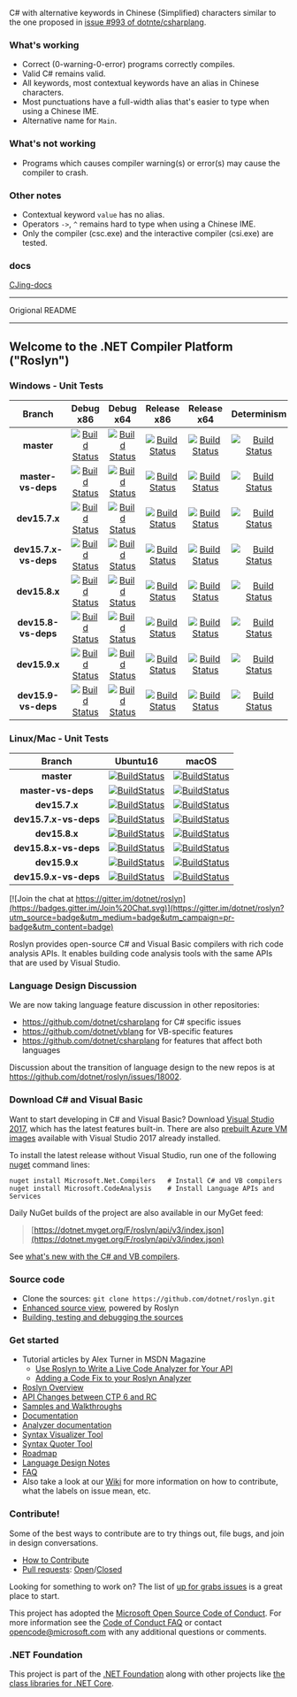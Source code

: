 C# with alternative keywords in Chinese (Simplified) characters similar to the one proposed in [issue #993 of dotnte/csharplang](https://github.com/dotnet/csharplang/issues/993).  

### What's working  
* Correct (0-warning-0-error) programs correctly compiles.  
* Valid C# remains valid.  
* All keywords, most contextual keywords have an alias in Chinese characters.  
* Most punctuations have a full-width alias that's easier to type when using a Chinese IME.  
* Alternative name for `Main`.  

### What's not working  
* Programs which causes compiler warning(s) or error(s) may cause the compiler to crash.   

### Other notes  
* Contextual keyword `value` has no alias.  
* Operators `->`, `^` remains hard to type when using a Chinese IME.  
* Only the compiler (csc.exe) and the interactive compiler (csi.exe) are tested.

### docs  

[CJing-docs](https://github.com/khm1600/CJing-docs)

------------------

Origional README

------------------

## Welcome to the .NET Compiler Platform ("Roslyn")

[//]: # (Begin current test results)

### Windows - Unit Tests
|Branch|Debug x86|Debug x64|Release x86|Release x64|Determinism|Debug Integration|Release Integration|Localization
|:--:|:--:|:--:|:--:|:--:|:--:|:--:|:--:|:--:|
|**master**|[![Build Status](https://ci.dot.net/job/dotnet_roslyn/job/master/job/windows_debug_unit32/badge/icon)](https://ci.dot.net/job/dotnet_roslyn/job/master/job/windows_debug_unit32/)|[![Build Status](https://ci.dot.net/job/dotnet_roslyn/job/master/job/windows_debug_unit64/badge/icon)](https://ci.dot.net/job/dotnet_roslyn/job/master/job/windows_debug_unit64/)|[![Build Status](https://ci.dot.net/job/dotnet_roslyn/job/master/job/windows_release_unit32/badge/icon)](https://ci.dot.net/job/dotnet_roslyn/job/master/job/windows_release_unit32/)|[![Build Status](https://ci.dot.net/job/dotnet_roslyn/job/master/job/windows_release_unit64/badge/icon)](https://ci.dot.net/job/dotnet_roslyn/job/master/job/windows_release_unit64/)|[![Build Status](https://ci.dot.net/job/dotnet_roslyn/job/master/job/windows_determinism/badge/icon)](https://ci.dot.net/job/dotnet_roslyn/job/master/job/windows_determinism/)|[![Build Status](https://ci.dot.net/buildStatus/icon?job=dotnet_roslyn/master/windows_debug_vs-integration)](https://ci.dot.net/job/dotnet_roslyn/job/master/job/windows_debug_vs-integration/)|[![Build Status](https://ci.dot.net/buildStatus/icon?job=dotnet_roslyn/master/windows_release_vs-integration)](https://ci.dot.net/job/dotnet_roslyn/job/master/job/windows_release_vs-integration/)|[![Build Status](https://ci.dot.net/buildStatus/icon?job=dotnet_roslyn/master/windows_debug_spanish_unit32_prtest)](https://ci.dot.net/job/dotnet_roslyn/job/master/job/windows_debug_spanish_unit32_prtest/)
|**master-vs-deps**|[![Build Status](https://ci.dot.net/job/dotnet_roslyn/job/master-vs-deps/job/windows_debug_unit32/badge/icon)](https://ci.dot.net/job/dotnet_roslyn/job/master-vs-deps/job/windows_debug_unit32/)|[![Build Status](https://ci.dot.net/job/dotnet_roslyn/job/master-vs-deps/job/windows_debug_unit64/badge/icon)](https://ci.dot.net/job/dotnet_roslyn/job/master-vs-deps/job/windows_debug_unit64/)|[![Build Status](https://ci.dot.net/job/dotnet_roslyn/job/master-vs-deps/job/windows_release_unit32/badge/icon)](https://ci.dot.net/job/dotnet_roslyn/job/master-vs-deps/job/windows_release_unit32/)|[![Build Status](https://ci.dot.net/job/dotnet_roslyn/job/master-vs-deps/job/windows_release_unit64/badge/icon)](https://ci.dot.net/job/dotnet_roslyn/job/master-vs-deps/job/windows_release_unit64/)|[![Build Status](https://ci.dot.net/job/dotnet_roslyn/job/master-vs-deps/job/windows_determinism/badge/icon)](https://ci.dot.net/job/dotnet_roslyn/job/master-vs-deps/job/windows_determinism/)|[![Build Status](https://ci.dot.net/buildStatus/icon?job=dotnet_roslyn/master-vs-deps/windows_debug_vs-integration)](https://ci.dot.net/job/dotnet_roslyn/job/master-vs-deps/job/windows_debug_vs-integration/)|[![Build Status](https://ci.dot.net/buildStatus/icon?job=dotnet_roslyn/master-vs-deps/windows_release_vs-integration)](https://ci.dot.net/job/dotnet_roslyn/job/master-vs-deps/job/windows_release_vs-integration/)|[![Build Status](https://ci.dot.net/buildStatus/icon?job=dotnet_roslyn/master-vs-deps/windows_debug_spanish_unit32_prtest)](https://ci.dot.net/job/dotnet_roslyn/job/master-vs-deps/job/windows_debug_spanish_unit32_prtest/)
|**dev15.7.x**|[![Build Status](https://ci.dot.net/buildStatus/icon?job=dotnet_roslyn/dev15.7.x/windows_debug_unit32)](https://ci.dot.net/job/dotnet_roslyn/job/dev15.7.x/job/windows_debug_unit32/)|[![Build Status](https://ci.dot.net/buildStatus/icon?job=dotnet_roslyn/dev15.7.x/windows_debug_unit64)](https://ci.dot.net/job/dotnet_roslyn/job/dev15.7.x/job/windows_debug_unit64/)|[![Build Status](https://ci.dot.net/buildStatus/icon?job=dotnet_roslyn/dev15.7.x/windows_release_unit32)](https://ci.dot.net/job/dotnet_roslyn/job/dev15.7.x/job/windows_release_unit32/)|[![Build Status](https://ci.dot.net/buildStatus/icon?job=dotnet_roslyn/dev15.7.x/windows_release_unit64)](https://ci.dot.net/job/dotnet_roslyn/job/dev15.7.x/job/windows_release_unit64/)|[![Build Status](https://ci.dot.net/job/dotnet_roslyn/job/dev15.7.x/job/windows_determinism/badge/icon)](https://ci.dot.net/job/dotnet_roslyn/job/dev15.7.x/job/windows_determinism/)|[![Build Status](https://ci.dot.net/buildStatus/icon?job=dotnet_roslyn/dev15.7.x/windows_debug_vs-integration)](https://ci.dot.net/job/dotnet_roslyn/job/dev15.7.x/job/windows_debug_vs-integration/)|[![Build Status](https://ci.dot.net/buildStatus/icon?job=dotnet_roslyn/dev15.7.x/windows_release_vs-integration)](https://ci.dot.net/job/dotnet_roslyn/job/dev15.7.x/job/windows_release_vs-integration/)|[![Build Status](https://ci.dot.net/buildStatus/icon?job=dotnet_roslyn/dev15.7.x/windows_debug_spanish_unit32_prtest)](https://ci.dot.net/job/dotnet_roslyn/job/dev15.7.x/job/windows_debug_spanish_unit32_prtest/)
|**dev15.7.x-vs-deps**|[![Build Status](https://ci.dot.net/buildStatus/icon?job=dotnet_roslyn/dev15.7.x-vs-deps/windows_debug_unit32)](https://ci.dot.net/job/dotnet_roslyn/job/dev15.7.x-vs-deps/job/windows_debug_unit32/)|[![Build Status](https://ci.dot.net/buildStatus/icon?job=dotnet_roslyn/dev15.7.x-vs-deps/windows_debug_unit64)](https://ci.dot.net/job/dotnet_roslyn/job/dev15.7.x-vs-deps/job/windows_debug_unit64/)|[![Build Status](https://ci.dot.net/buildStatus/icon?job=dotnet_roslyn/dev15.7.x-vs-deps/windows_release_unit32)](https://ci.dot.net/job/dotnet_roslyn/job/dev15.7.x-vs-deps/job/windows_release_unit32/)|[![Build Status](https://ci.dot.net/buildStatus/icon?job=dotnet_roslyn/dev15.7.x-vs-deps/windows_release_unit64)](https://ci.dot.net/job/dotnet_roslyn/job/dev15.7.x-vs-deps/job/windows_release_unit64/)|[![Build Status](https://ci.dot.net/job/dotnet_roslyn/job/dev15.7.x-vs-deps/job/windows_determinism/badge/icon)](https://ci.dot.net/job/dotnet_roslyn/job/dev15.7.x-vs-deps/job/windows_determinism/)|[![Build Status](https://ci.dot.net/buildStatus/icon?job=dotnet_roslyn/dev15.7.x-vs-deps/windows_debug_vs-integration)](https://ci.dot.net/job/dotnet_roslyn/job/dev15.7.x-vs-deps/job/windows_debug_vs-integration/)|[![Build Status](https://ci.dot.net/buildStatus/icon?job=dotnet_roslyn/dev15.7.x-vs-deps/windows_release_vs-integration)](https://ci.dot.net/job/dotnet_roslyn/job/dev15.7.x-vs-deps/job/windows_release_vs-integration/)|[![Build Status](https://ci.dot.net/buildStatus/icon?job=dotnet_roslyn/dev15.7.x-vs-deps/windows_debug_spanish_unit32_prtest)](https://ci.dot.net/job/dotnet_roslyn/job/dev15.7.x-vs-deps/job/windows_debug_spanish_unit32_prtest/)
|**dev15.8.x**|[![Build Status](https://ci.dot.net/buildStatus/icon?job=dotnet_roslyn/dev15.8.x/windows_debug_unit32)](https://ci.dot.net/job/dotnet_roslyn/job/dev15.8.x/job/windows_debug_unit32/)|[![Build Status](https://ci.dot.net/buildStatus/icon?job=dotnet_roslyn/dev15.8.x/windows_debug_unit64)](https://ci.dot.net/job/dotnet_roslyn/job/dev15.8.x/job/windows_debug_unit64/)|[![Build Status](https://ci.dot.net/buildStatus/icon?job=dotnet_roslyn/dev15.8.x/windows_release_unit32)](https://ci.dot.net/job/dotnet_roslyn/job/dev15.8.x/job/windows_release_unit32/)|[![Build Status](https://ci.dot.net/buildStatus/icon?job=dotnet_roslyn/dev15.8.x/windows_release_unit64)](https://ci.dot.net/job/dotnet_roslyn/job/dev15.8.x/job/windows_release_unit64/)|[![Build Status](https://ci.dot.net/job/dotnet_roslyn/job/dev15.8.x/job/windows_determinism/badge/icon)](https://ci.dot.net/job/dotnet_roslyn/job/dev15.8.x/job/windows_determinism/)|[![Build Status](https://ci.dot.net/buildStatus/icon?job=dotnet_roslyn/dev15.8.x/windows_debug_vs-integration)](https://ci.dot.net/job/dotnet_roslyn/job/dev15.8.x/job/windows_debug_vs-integration/)|[![Build Status](https://ci.dot.net/buildStatus/icon?job=dotnet_roslyn/dev15.8.x/windows_release_vs-integration)](https://ci.dot.net/job/dotnet_roslyn/job/dev15.8.x/job/windows_release_vs-integration/)|[![Build Status](https://ci.dot.net/buildStatus/icon?job=dotnet_roslyn/dev15.8.x/windows_debug_spanish_unit32_prtest)](https://ci.dot.net/job/dotnet_roslyn/job/dev15.8.x/job/windows_debug_spanish_unit32_prtest/)
|**dev15.8-vs-deps**|[![Build Status](https://ci.dot.net/buildStatus/icon?job=dotnet_roslyn/dev15.8.x-vs-deps/windows_debug_unit32)](https://ci.dot.net/job/dotnet_roslyn/job/dev15.8.x-vs-deps/job/windows_debug_unit32/)|[![Build Status](https://ci.dot.net/buildStatus/icon?job=dotnet_roslyn/dev15.8.x/windows_debug_unit64)](https://ci.dot.net/job/dotnet_roslyn/job/dev15.8.x-vs-deps/job/windows_debug_unit64/)|[![Build Status](https://ci.dot.net/buildStatus/icon?job=dotnet_roslyn/dev15.8.x-vs-deps/windows_release_unit32)](https://ci.dot.net/job/dotnet_roslyn/job/dev15.8.x-vs-deps/job/windows_release_unit32/)|[![Build Status](https://ci.dot.net/buildStatus/icon?job=dotnet_roslyn/dev15.8.x-vs-deps/windows_release_unit64)](https://ci.dot.net/job/dotnet_roslyn/job/dev15.8.x-vs-deps/job/windows_release_unit64/)|[![Build Status](https://ci.dot.net/job/dotnet_roslyn/job/dev15.8.x-vs-deps/job/windows_determinism/badge/icon)](https://ci.dot.net/job/dotnet_roslyn/job/dev15.8.x-vs-deps/job/windows_determinism/)|[![Build Status](https://ci.dot.net/buildStatus/icon?job=dotnet_roslyn/dev15.8.x-vs-deps/windows_debug_vs-integration)](https://ci.dot.net/job/dotnet_roslyn/job/dev15.8.x-vs-deps/job/windows_debug_vs-integration/)|[![Build Status](https://ci.dot.net/buildStatus/icon?job=dotnet_roslyn/dev15.8.x-vs-deps/windows_release_vs-integration)](https://ci.dot.net/job/dotnet_roslyn/job/dev15.8.x-vs-deps/job/windows_release_vs-integration/)|[![Build Status](https://ci.dot.net/buildStatus/icon?job=dotnet_roslyn/dev15.8.x-vs-deps/windows_debug_spanish_unit32_prtest)](https://ci.dot.net/job/dotnet_roslyn/job/dev15.8.x-vs-deps/job/windows_debug_spanish_unit32_prtest/)
|**dev15.9.x**|[![Build Status](https://ci.dot.net/buildStatus/icon?job=dotnet_roslyn/dev15.9.x/windows_debug_unit32)](https://ci.dot.net/job/dotnet_roslyn/job/dev15.9.x/job/windows_debug_unit32/)|[![Build Status](https://ci.dot.net/buildStatus/icon?job=dotnet_roslyn/dev15.9.x/windows_debug_unit64)](https://ci.dot.net/job/dotnet_roslyn/job/dev15.9.x/job/windows_debug_unit64/)|[![Build Status](https://ci.dot.net/buildStatus/icon?job=dotnet_roslyn/dev15.9.x/windows_release_unit32)](https://ci.dot.net/job/dotnet_roslyn/job/dev15.9.x/job/windows_release_unit32/)|[![Build Status](https://ci.dot.net/buildStatus/icon?job=dotnet_roslyn/dev15.9.x/windows_release_unit64)](https://ci.dot.net/job/dotnet_roslyn/job/dev15.9.x/job/windows_release_unit64/)|[![Build Status](https://ci.dot.net/job/dotnet_roslyn/job/dev15.9.x/job/windows_determinism/badge/icon)](https://ci.dot.net/job/dotnet_roslyn/job/dev15.9.x/job/windows_determinism/)|[![Build Status](https://ci.dot.net/buildStatus/icon?job=dotnet_roslyn/dev15.9.x/windows_debug_vs-integration)](https://ci.dot.net/job/dotnet_roslyn/job/dev15.9.x/job/windows_debug_vs-integration/)|[![Build Status](https://ci.dot.net/buildStatus/icon?job=dotnet_roslyn/dev15.9.x/windows_release_vs-integration)](https://ci.dot.net/job/dotnet_roslyn/job/dev15.9.x/job/windows_release_vs-integration/)|[![Build Status](https://ci.dot.net/buildStatus/icon?job=dotnet_roslyn/dev15.9.x/windows_debug_spanish_unit32_prtest)](https://ci.dot.net/job/dotnet_roslyn/job/dev15.9.x/job/windows_debug_spanish_unit32_prtest/)
|**dev15.9-vs-deps**|[![Build Status](https://ci.dot.net/buildStatus/icon?job=dotnet_roslyn/dev15.9.x-vs-deps/windows_debug_unit32)](https://ci.dot.net/job/dotnet_roslyn/job/dev15.9.x-vs-deps/job/windows_debug_unit32/)|[![Build Status](https://ci.dot.net/buildStatus/icon?job=dotnet_roslyn/dev15.9.x/windows_debug_unit64)](https://ci.dot.net/job/dotnet_roslyn/job/dev15.9.x-vs-deps/job/windows_debug_unit64/)|[![Build Status](https://ci.dot.net/buildStatus/icon?job=dotnet_roslyn/dev15.9.x-vs-deps/windows_release_unit32)](https://ci.dot.net/job/dotnet_roslyn/job/dev15.9.x-vs-deps/job/windows_release_unit32/)|[![Build Status](https://ci.dot.net/buildStatus/icon?job=dotnet_roslyn/dev15.9.x-vs-deps/windows_release_unit64)](https://ci.dot.net/job/dotnet_roslyn/job/dev15.9.x-vs-deps/job/windows_release_unit64/)|[![Build Status](https://ci.dot.net/job/dotnet_roslyn/job/dev15.9.x-vs-deps/job/windows_determinism/badge/icon)](https://ci.dot.net/job/dotnet_roslyn/job/dev15.9.x-vs-deps/job/windows_determinism/)|[![Build Status](https://ci.dot.net/buildStatus/icon?job=dotnet_roslyn/dev15.9.x-vs-deps/windows_debug_vs-integration)](https://ci.dot.net/job/dotnet_roslyn/job/dev15.9.x-vs-deps/job/windows_debug_vs-integration/)|[![Build Status](https://ci.dot.net/buildStatus/icon?job=dotnet_roslyn/dev15.9.x-vs-deps/windows_release_vs-integration)](https://ci.dot.net/job/dotnet_roslyn/job/dev15.9.x-vs-deps/job/windows_release_vs-integration/)|[![Build Status](https://ci.dot.net/buildStatus/icon?job=dotnet_roslyn/dev15.9.x-vs-deps/windows_debug_spanish_unit32_prtest)](https://ci.dot.net/job/dotnet_roslyn/job/dev15.9.x-vs-deps/job/windows_debug_spanish_unit32_prtest/)


### Linux/Mac - Unit Tests
|Branch|Ubuntu16|macOS|
|:--:|:--:|:--:|
|**master**|[![BuildStatus](https://ci.dot.net/job/dotnet_roslyn/job/master/job/ubuntu_16_debug/badge/icon)](https://ci.dot.net/job/dotnet_roslyn/job/master/job/ubuntu_16_debug/)|[![BuildStatus](https://ci.dot.net/job/dotnet_roslyn/job/master/job/mac_debug/badge/icon)](https://ci.dot.net/job/dotnet_roslyn/job/master/job/mac_debug/)|e/icon)](https://ci.dot.net/job/dotnet_roslyn/job/dev15.6.x/job/mac_debug/)|
|**master-vs-deps**|[![BuildStatus](https://ci.dot.net/job/dotnet_roslyn/job/master-vs-deps/job/ubuntu_16_debug/badge/icon)](https://ci.dot.net/job/dotnet_roslyn/job/master-vs-deps/job/ubuntu_16_debug/)|[![BuildStatus](https://ci.dot.net/job/dotnet_roslyn/job/master-vs-deps/job/mac_debug/badge/icon)](https://ci.dot.net/job/dotnet_roslyn/job/master-vs-deps/job/mac_debug/)|e/icon)](https://ci.dot.net/job/dotnet_roslyn/job/dev15.6.x/job/mac_debug/)|
|**dev15.7.x**|[![BuildStatus](https://ci.dot.net/job/dotnet_roslyn/job/dev15.7.x/job/ubuntu_16_debug/badge/icon)](https://ci.dot.net/job/dotnet_roslyn/job/dev15.7.x/job/ubuntu_16_debug/)|[![BuildStatus](https://ci.dot.net/job/dotnet_roslyn/job/dev15.7.x/job/mac_debug/badge/icon)](https://ci.dot.net/job/dotnet_roslyn/job/dev15.7.x/job/mac_debug/)|
|**dev15.7.x-vs-deps**|[![BuildStatus](https://ci.dot.net/job/dotnet_roslyn/job/dev15.7.x-vs-deps/job/ubuntu_16_debug/badge/icon)](https://ci.dot.net/job/dotnet_roslyn/job/dev15.7.x-vs-deps/job/ubuntu_16_debug/)|[![BuildStatus](https://ci.dot.net/job/dotnet_roslyn/job/dev15.7.x-vs-deps/job/mac_debug/badge/icon)](https://ci.dot.net/job/dotnet_roslyn/job/dev15.7.x-vs-deps/job/mac_debug/)|
|**dev15.8.x**|[![BuildStatus](https://ci.dot.net/job/dotnet_roslyn/job/dev15.8.x/job/ubuntu_16_debug/badge/icon)](https://ci.dot.net/job/dotnet_roslyn/job/dev15.8.x/job/ubuntu_16_debug/)|[![BuildStatus](https://ci.dot.net/job/dotnet_roslyn/job/dev15.8.x/job/mac_debug/badge/icon)](https://ci.dot.net/job/dotnet_roslyn/job/dev15.8.x/job/mac_debug/)|
|**dev15.8.x-vs-deps**|[![BuildStatus](https://ci.dot.net/job/dotnet_roslyn/job/dev15.8.x-vs-deps/job/ubuntu_16_debug/badge/icon)](https://ci.dot.net/job/dotnet_roslyn/job/dev15.8.x-vs-deps/job/ubuntu_16_debug/)|[![BuildStatus](https://ci.dot.net/job/dotnet_roslyn/job/dev15.8.x-vs-deps/job/mac_debug/badge/icon)](https://ci.dot.net/job/dotnet_roslyn/job/dev15.8.x-vs-deps/job/mac_debug/)|
|**dev15.9.x**|[![BuildStatus](https://ci.dot.net/job/dotnet_roslyn/job/dev15.9.x/job/ubuntu_16_debug/badge/icon)](https://ci.dot.net/job/dotnet_roslyn/job/dev15.9.x/job/ubuntu_16_debug/)|[![BuildStatus](https://ci.dot.net/job/dotnet_roslyn/job/dev15.9.x/job/mac_debug/badge/icon)](https://ci.dot.net/job/dotnet_roslyn/job/dev15.9.x/job/mac_debug/)|
|**dev15.9.x-vs-deps**|[![BuildStatus](https://ci.dot.net/job/dotnet_roslyn/job/dev15.9.x-vs-deps/job/ubuntu_16_debug/badge/icon)](https://ci.dot.net/job/dotnet_roslyn/job/dev15.9.x-vs-deps/job/ubuntu_16_debug/)|[![BuildStatus](https://ci.dot.net/job/dotnet_roslyn/job/dev15.9.x-vs-deps/job/mac_debug/badge/icon)](https://ci.dot.net/job/dotnet_roslyn/job/dev15.9.x-vs-deps/job/mac_debug/)|

[//]: # (End current test results)

[![Join the chat at https://gitter.im/dotnet/roslyn](https://badges.gitter.im/Join%20Chat.svg)](https://gitter.im/dotnet/roslyn?utm_source=badge&utm_medium=badge&utm_campaign=pr-badge&utm_content=badge)


Roslyn provides open-source C# and Visual Basic compilers with rich code analysis APIs.  It enables building code analysis tools with the same APIs that are used by Visual Studio.

### Language Design Discussion

We are now taking language feature discussion in other repositories:
- https://github.com/dotnet/csharplang for C# specific issues
- https://github.com/dotnet/vblang for VB-specific features
- https://github.com/dotnet/csharplang for features that affect both languages

Discussion about the transition of language design to the new repos is at https://github.com/dotnet/roslyn/issues/18002.

### Download C# and Visual Basic

Want to start developing in C# and Visual Basic? Download [Visual Studio 2017](https://www.visualstudio.com/downloads/), which has the latest features built-in. There are 
also [prebuilt Azure VM images](https://azuremarketplace.microsoft.com/en-us/marketplace/apps/category/compute?search=visual%20studio%202017) available with 
Visual Studio 2017 already installed.

To install the latest release without Visual Studio, run one of the following [nuget](https://dist.nuget.org/index.html) command lines:

```
nuget install Microsoft.Net.Compilers   # Install C# and VB compilers
nuget install Microsoft.CodeAnalysis    # Install Language APIs and Services
```

Daily NuGet builds of the project are also available in our MyGet feed:

> [https://dotnet.myget.org/F/roslyn/api/v3/index.json](https://dotnet.myget.org/F/roslyn/api/v3/index.json)

See [what's new with the C# and VB compilers](https://github.com/dotnet/roslyn/wiki/Changelog-for-C%23-and-VB-compilers).

### Source code

* Clone the sources: `git clone https://github.com/dotnet/roslyn.git`
* [Enhanced source view](http://source.roslyn.io/), powered by Roslyn 
* [Building, testing and debugging the sources](https://github.com/dotnet/roslyn/wiki/Building%20Testing%20and%20Debugging)

### Get started

* Tutorial articles by Alex Turner in MSDN Magazine
  - [Use Roslyn to Write a Live Code Analyzer for Your API](https://msdn.microsoft.com/en-us/magazine/dn879356)
  - [Adding a Code Fix to your Roslyn Analyzer](https://msdn.microsoft.com/en-us/magazine/dn904670.aspx)
* [Roslyn Overview](https://github.com/dotnet/roslyn/wiki/Roslyn%20Overview) 
* [API Changes between CTP 6 and RC](https://github.com/dotnet/roslyn/wiki/VS-2015-RC-API-Changes)
* [Samples and Walkthroughs](https://github.com/dotnet/roslyn/wiki/Samples-and-Walkthroughs)
* [Documentation](https://github.com/dotnet/roslyn/tree/master/docs)
* [Analyzer documentation](https://github.com/dotnet/roslyn/tree/master/docs/analyzers)
* [Syntax Visualizer Tool](https://github.com/dotnet/roslyn/wiki/Syntax%20Visualizer)
* [Syntax Quoter Tool](http://roslynquoter.azurewebsites.net)
* [Roadmap](https://github.com/dotnet/roslyn/wiki/Roadmap) 
* [Language Design Notes](https://github.com/dotnet/roslyn/issues?q=label%3A%22Design+Notes%22+)
* [FAQ](https://github.com/dotnet/roslyn/wiki/FAQ)
* Also take a look at our [Wiki](https://github.com/dotnet/roslyn/wiki) for more information on how to contribute, what the labels on issue mean, etc.

### Contribute!

Some of the best ways to contribute are to try things out, file bugs, and join in design conversations. 

* [How to Contribute](https://github.com/dotnet/roslyn/wiki/Contributing-Code)
* [Pull requests](https://github.com/dotnet/roslyn/pulls): [Open](https://github.com/dotnet/roslyn/pulls?q=is%3Aopen+is%3Apr)/[Closed](https://github.com/dotnet/roslyn/pulls?q=is%3Apr+is%3Aclosed)

Looking for something to work on? The list of [up for grabs issues](https://github.com/dotnet/roslyn/labels/help%20wanted) is a great place to start.

This project has adopted the [Microsoft Open Source Code of Conduct](https://opensource.microsoft.com/codeofconduct/).  For more information see the [Code of Conduct FAQ](https://opensource.microsoft.com/codeofconduct/faq/) or contact [opencode@microsoft.com](mailto:opencode@microsoft.com) with any additional questions or comments.

### .NET Foundation

This project is part of the [.NET Foundation](http://www.dotnetfoundation.org/projects) along with other
projects like [the class libraries for .NET Core](https://github.com/dotnet/corefx/).
